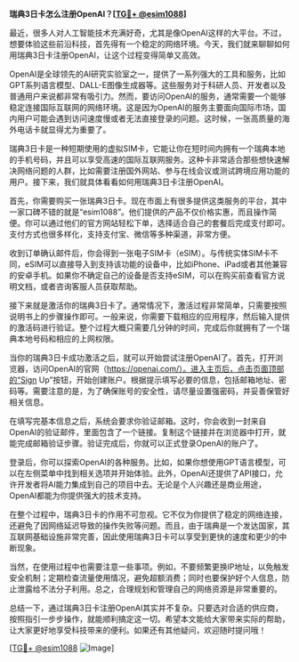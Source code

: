 **瑞典3日卡怎么注册OpenAI？[[TG💪+ @esim1088](https://t.me/s/esim1088)]**

最近，很多人对人工智能技术充满好奇，尤其是像OpenAI这样的大平台。不过，想要体验这些前沿科技，首先得有一个稳定的网络环境。今天，我们就来聊聊如何用瑞典3日卡注册OpenAI，让这个过程变得简单又高效。

OpenAI是全球领先的AI研究实验室之一，提供了一系列强大的工具和服务，比如GPT系列语言模型、DALL-E图像生成器等。这些服务对于科研人员、开发者以及普通用户来说都非常有吸引力。然而，要访问OpenAI的服务，通常需要一个能够稳定连接国际互联网的网络环境。这是因为OpenAI的服务主要面向国际市场，国内用户可能会遇到访问速度慢或者无法直接登录的问题。这时候，一张高质量的海外电话卡就显得尤为重要了。

瑞典3日卡是一种短期使用的虚拟SIM卡，它能让你在短时间内拥有一个瑞典本地的手机号码，并且可以享受高速的国际互联网服务。这种卡非常适合那些想快速解决网络问题的人群，比如需要注册国外网站、参与在线会议或测试跨境应用功能的用户。接下来，我们就具体看看如何用瑞典3日卡注册OpenAI。

首先，你需要购买一张瑞典3日卡。现在市面上有很多提供这类服务的平台，其中一家口碑不错的就是“esim1088”。他们提供的产品不仅价格实惠，而且操作简便。你可以通过他们的官方网站轻松下单，选择适合自己的套餐后完成支付即可。支付方式也很多样化，支持支付宝、微信等多种渠道，非常方便。

收到订单确认邮件后，你会得到一张电子SIM卡（eSIM）。与传统实体SIM卡不同，eSIM可以直接导入到支持该功能的设备中，比如iPhone、iPad或者其他兼容的安卓手机。如果你不确定自己的设备是否支持eSIM，可以在购买前查看官方说明文档，或者咨询客服人员获取帮助。

接下来就是激活你的瑞典3日卡了。通常情况下，激活过程非常简单，只需要按照说明书上的步骤操作即可。一般来说，你需要下载相应的应用程序，然后输入提供的激活码进行验证。整个过程大概只需要几分钟的时间，完成后你就拥有了一个瑞典本地号码和相应的上网权限。

当你的瑞典3日卡成功激活之后，就可以开始尝试注册OpenAI了。首先，打开浏览器，访问OpenAI的官网（https://openai.com/）。进入主页后，点击页面顶部的“Sign Up”按钮，开始创建账户。根据提示填写必要的信息，包括邮箱地址、密码等。需要注意的是，为了确保账号的安全性，请尽量设置强密码，并妥善保管好相关信息。

在填写完基本信息之后，系统会要求你验证邮箱。这时，你会收到一封来自OpenAI的验证邮件，里面包含了一个链接。复制这个链接并在浏览器中打开，就能完成邮箱验证步骤。验证完成后，你就可以正式登录OpenAI的账户了。

登录后，你可以探索OpenAI的各种服务。比如，如果你想使用GPT语言模型，可以在左侧菜单中找到相关选项并开始体验。此外，OpenAI还提供了API接口，允许开发者将AI能力集成到自己的项目中去。无论是个人兴趣还是商业用途，OpenAI都能为你提供强大的技术支持。

在整个过程中，瑞典3日卡的作用不可忽视。它不仅为你提供了稳定的网络连接，还避免了因网络延迟导致的操作失败等问题。而且，由于瑞典是一个发达国家，其互联网基础设施非常完善，因此使用瑞典3日卡可以享受到更快的速度和更少的中断现象。

当然，在使用过程中也需要注意一些事项。例如，不要频繁更换IP地址，以免触发安全机制；定期检查流量使用情况，避免超额消费；同时也要保护好个人信息，防止泄露给不法分子利用。总之，合理规划和管理自己的网络资源是非常重要的。

总结一下，通过瑞典3日卡注册OpenAI其实并不复杂。只要选对合适的供应商，按照指引一步步操作，就能顺利搞定这一切。希望本文能给大家带来实际的帮助，让大家更好地享受科技带来的便利。如果还有其他疑问，欢迎随时提问哦！

[[TG💪+ @esim1088](https://t.me/s/esim1088) ![Image](https://i.postimg.cc/4NQfJmqS/Snipaste-2025-05-13-00-14-12.png)]